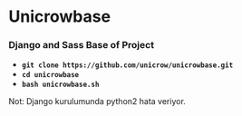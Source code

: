 # Unicrowbase

### Django and Sass Base of Project

* **`git clone https://github.com/unicrow/unicrowbase.git`**
* **`cd unicrowbase`**
* **`bash unicrowbase.sh`**


Not: Django kurulumunda python2 hata veriyor.
